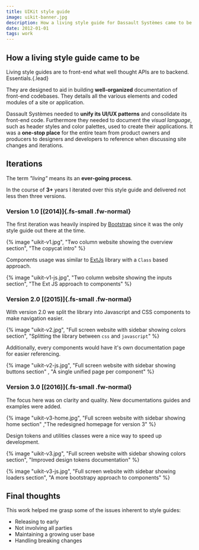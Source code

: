 ```yaml
---
title: UIKit style guide
image: uikit-banner.jpg
description: How a living style guide for Dassault Systèmes came to be.
date: 2012-01-01
tags: work
---
```


## How a living style guide came to be

Living style guides are to front-end what well thought APIs are to backend. Essentials.{.lead}

They are designed to aid in building **well-organized** documentation of front-end codebases. They details all the various elements and coded modules of a site or application.

Dassault Systèmes needed to **unify its UI/UX patterns** and consolidate its front-end code. Furthermore they needed to document the _visual language_, such as header styles and color palettes, used to create their applications. It was a **one-stop place** for the entire team from product owners and producers to designers and developers to reference when discussing site changes and iterations.

## Iterations

The term _"living"_ means its an **ever-going process**.

In the course of **3+** years I iterated over this style guide and delivered not less then three versions.

### Version 1.0 [(2014)]{.fs-small .fw-normal}

The first iteration was heavily inspired by [Bootstrap](https://getbootstrap.com/docs/3.3/components/) since it was the only style guide out there at the time.

{% image "uikit-v1.jpg", "Two column website showing the overview section", "The copycat intro" %}

Components usage was similar to [ExtJs](https://docs.sencha.com/extjs/3.4.0/) library with a `Class` based approach.

{% image "uikit-v1-js.jpg", "Two column website showing the inputs section", "The Ext JS approach to components" %}

### Version 2.0 [(2015)]{.fs-small .fw-normal}

With version 2.0 we split the library into Javascript and CSS components to make navigation easier.

{% image "uikit-v2.jpg", "Full screen website with sidebar showing colors section", "Splitting the library between `css` and `javascript`" %}

Additionally, every components would have it's own documentation page for easier referencing.

{% image "uikit-v2-js.jpg", "Full screen website with sidebar showing buttons section" , "A single unified page per component" %}

### Version 3.0 [(2016)]{.fs-small .fw-normal}

The focus here was on clarity and quality. New documentations guides and examples were added.

{% image "uikit-v3-home.jpg", "Full screen website with sidebar showing home section" ,"The redesigned homepage for version 3" %}

Design tokens and utilities classes were a nice way to speed up development.

{% image "uikit-v3.jpg", "Full screen website with sidebar showing colors section", "Improved design tokens documentation" %}

{% image "uikit-v3-js.jpg", "Full screen website with sidebar showing loaders section", "A more bootstrapy approach to components" %}

## Final thoughts

This work helped me grasp some of the issues inherent to style guides:

- Releasing to early
- Not involving all parties
- Maintaining a growing user base
- Handling breaking changes
